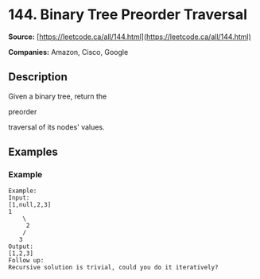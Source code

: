 # 144. Binary Tree Preorder Traversal

**Source:** [https://leetcode.ca/all/144.html](https://leetcode.ca/all/144.html)

**Companies:** Amazon, Cisco, Google

## Description

Given a binary tree, return the

preorder

traversal of its nodes' values.

## Examples

### Example

```
Example:
Input:
[1,null,2,3]
1
    \
     2
    /
   3
Output:
[1,2,3]
Follow up:
Recursive solution is trivial, could you do it iteratively?
```

